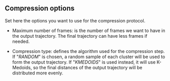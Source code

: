 ## Compression options
Set here the options you want to use for the compression protocol.  

- Maximum number of frames:  is the number of frames we want to have in the output trajectory. The final trajectory can have less 
frames if needed.  

- Compression type: defines the algorithm used for the compression step. If "*RANDOM*" is chosen, a random sample
of each cluster will be used to form the output trajectory. If "*KMEDOIDS*" is used instead, it will use K-Medoids, so 
the final distances of the output trajectory will be distributed more evenly.
